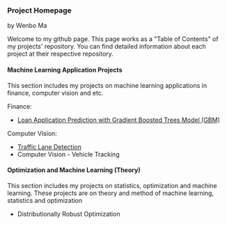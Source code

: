 ### Project Homepage

by Wenbo Ma

Welcome to my github page. This page works as a "Table of Contents" of my projects' repository. You can find detailed information about each project at their respective repository.

#### Machine Learning Application Projects

This section includes my projects on machine learning applications in finance, computer vision and etc.

Finance:
  * [Loan Application Prediction with Gradient Boosted Trees Model (GBM)](https://github.com/wenbo5565/AppliedProject_GrantingLoan)

Computer Vision: 
  * [Traffic Lane Detection](https://github.com/wenbo5565/AppliedProject_AdvancedLaneFinding)
  * Computer Vision - Vehicle Tracking
 
#### Optimization and Machine Learning (Theory)

This section includes my projects on statistics, optimization and machine learning. These projects are on theory and method of machine learning, statistics and optimization

  * Distributionally Robust Optimization
